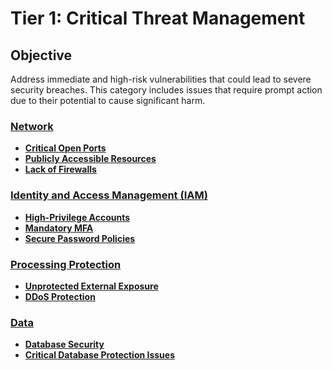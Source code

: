 # Tier 1: Critical Threat Management

## Objective
Address immediate and high-risk vulnerabilities that could lead to severe security breaches. This category includes issues that require prompt action due to their potential to cause significant harm.

### [Network](../network/critical-open-ports.md)
- **[Critical Open Ports](../network/critical-open-ports.md)**
- **[Publicly Accessible Resources](../network/publicly-accessible-resources.md)**
- **[Lack of Firewalls](../network/lack-of-firewalls.md)**

### [Identity and Access Management (IAM)](../identity-and-access-management/high-privilege-accounts.md)
- **[High-Privilege Accounts](../identity-and-access-management/high-privilege-accounts.md)**
- **[Mandatory MFA](../identity-and-access-management/mandatory-mfa.md)**
- **[Secure Password Policies](../identity-and-access-management/secure-password-policies.md)**

### [Processing Protection](../processing-protection/unprotected-external-exposure.md)
- **[Unprotected External Exposure](../processing-protection/unprotected-external-exposure.md)**
- **[DDoS Protection](../processing-protection/ddos-protection.md)**

### [Data](../data/database-security.md)
- **[Database Security](../data/database-security.md)**
- **[Critical Database Protection Issues](../data/critical-database-protection-issues.md)**
